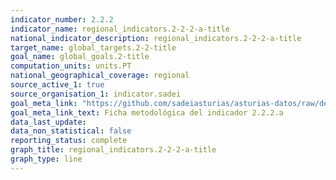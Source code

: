 ```yaml
---
indicator_number: 2.2.2
indicator_name: regional_indicators.2-2-2-a-title
national_indicator_description: regional_indicators.2-2-2-a-title
target_name: global_targets.2-2-title
goal_name: global_goals.2-title
computation_units: units.PT
national_geographical_coverage: regional
source_active_1: true
source_organisation_1: indicator.sadei
goal_meta_link: "https://github.com/sadeiasturias/asturias-datos/raw/develop/descargas/metodologia/2.2.2.a.pdf"
goal_meta_link_text: Ficha metodológica del indicador 2.2.2.a
data_last_update:  
data_non_statistical: false
reporting_status: complete
graph_title: regional_indicators.2-2-2-a-title
graph_type: line
---
```

